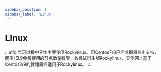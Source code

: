 ```yaml
---
sidebar_position: 1
sidebar_label: 'Linux'
---
```


# Linux

:::info
学习过程中系统主要使用Rockylinux。因Centos7/8已经或即将停止支持，而RHEL9免费使用的节点数量有限，故尝试衍生版Rockylinux，实测网上基于Centos8/9的教程同样适用于Rockylinux。
:::
